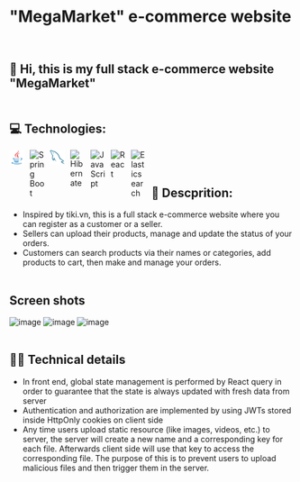 # "MegaMarket" e-commerce website<br > <br >

## :wave: Hi, this is my full stack e-commerce website "MegaMarket"<br > <br >

## :computer: Technologies:
<img align="left" alt="Java" width="26px" src="https://raw.githubusercontent.com/devicons/devicon/1119b9f84c0290e0f0b38982099a2bd027a48bf1/icons/java/java-original.svg" style="padding-right:10px;" />
<img align="left" alt="Spring Boot" width="26px" src="https://pbs.twimg.com/profile_images/1235868806079057921/fTL08u_H_400x400.png" style="padding-right:10px;" />
<img align="left" alt="Mysql" width="26px" src="https://raw.githubusercontent.com/devicons/devicon/1119b9f84c0290e0f0b38982099a2bd027a48bf1/icons/mysql/mysql-original.svg" style="padding-right:10px;" />
<img align="left" alt="Hibernate" width="26px" src="https://design.jboss.org/hibernate/logo/final/hibernate_logo_whitebkg_stacked_256px.png" style="padding-right:10px;" />
<img align="left" alt="JavaScript" width="26px" src="https://cdn.jsdelivr.net/gh/devicons/devicon/icons/javascript/javascript-original.svg" style="padding-right:10px;" />
<img align="left" alt="React" width="26px" src="https://cdn.jsdelivr.net/gh/devicons/devicon/icons/react/react-original.svg" style="padding-right:10px;" />
<img align="left" alt="Elasticsearch" width="26px" src="https://seeklogo.com/images/E/elasticsearch-logo-C75C4578EC-seeklogo.com.png" style="padding-right:10px;" /><br > <br >


## :scroll: Descprition:
- Inspired by tiki.vn, this is a full stack e-commerce website where you can register as a customer or a seller.
- Sellers can upload their products, manage and update the status of your orders.
- Customers can search products via their names or categories, add products to cart, then make and manage your orders. <br > <br >

## Screen shots
![image](https://user-images.githubusercontent.com/62020449/179223524-292c04a7-6682-4ffe-96af-d09e7a9e0379.png)
![image](https://user-images.githubusercontent.com/62020449/179224004-da0c9c78-23c6-4ec3-94cb-06c95567431b.png)
![image](https://user-images.githubusercontent.com/62020449/179224376-7f883fcb-9abc-48a1-a209-4f93019ab9bc.png) <br > <br >

## :man_technologist: Technical details
- In front end, global state management is performed by React query in order to guarantee that the state is always updated with fresh data from server
- Authentication and authorization are implemented by using JWTs stored inside HttpOnly cookies on client side
- Any time users upload static resource (like images, videos, etc.) to server, the server will create a new name and a corresponding key for each file. Afterwards client side will use that key to access the corresponding file. The purpose of this is to prevent users to upload malicious files and then trigger them in the server.
